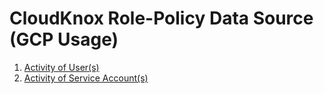 # CloudKnox Role-Policy Data Source (GCP Usage)

1. [Activity of User(s)](./data_source_role_policy_gcp_activity_users.md)
2. [Activity of Service Account(s)](./data_source_role_policy_gcp_activity_service_accounts.md)
